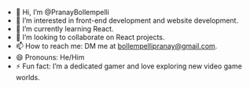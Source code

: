 - 👋 Hi, I’m @PranayBollempelli
- 👀 I’m interested in front-end development and website development.
- 🌱 I’m currently learning React.
- 💞️ I’m looking to collaborate on React projects.
- 📫 How to reach me: DM me at bollempellipranay@gmail.com.
- 😄 Pronouns: He/Him
- ⚡ Fun fact: I’m a dedicated gamer and love exploring new video game worlds.

<!---
PranayBollempelli/PranayBollempelli is a ✨ special ✨ repository because its `README.md` (this file) appears on your GitHub profile.
You can click the Preview link to take a look at your changes.
--->
